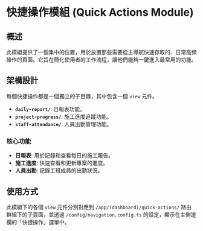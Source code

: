 # 快捷操作模組 (Quick Actions Module)

## 概述

此模組提供了一個集中的位置，用於放置那些需要從主導航快速存取的、日常高頻操作的頁面。它旨在簡化使用者的工作流程，讓他們能夠一鍵進入最常用的功能。

## 架構設計

每個快捷操作都是一個獨立的子目錄，其中包含一個 `view` 元件。

- **`daily-report/`**: 日報表功能。
- **`project-progress/`**: 施工進度追蹤功能。
- **`staff-attendance/`**: 人員出勤管理功能。

### 核心功能

- **日報表**: 用於記錄和查看每日的施工報告。
- **施工進度**: 快速查看和更新專案的進度。
- **人員出勤**: 記錄工班成員的出勤狀況。

## 使用方式

此模組下的各個 `view` 元件分別對應到 `/app/(dashboard)/quick-actions/` 路由群組下的子頁面，並透過 `/config/navigation.config.ts` 的設定，顯示在主側邊欄的「快捷操作」選單中。